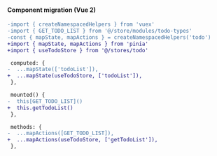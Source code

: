 #### Component migration (Vue 2)

```diff
-import { createNamespacedHelpers } from 'vuex'
-import { GET_TODO_LIST } from '@/store/modules/todo-types'
-const { mapState, mapActions } = createNamespacedHelpers('todo')
+import { mapState, mapActions } from 'pinia'
+import { useTodoStore } from '@/stores/todo'
```

```diff
 computed: {
-  ...mapState(['todoList']),
+  ...mapState(useTodoStore, ['todoList']),
 },
```

```diff
 mounted() {
-  this[GET_TODO_LIST]()
+  this.getTodoList()
 },
```

```diff
 methods: {
-  ...mapActions([GET_TODO_LIST]),
+  ...mapActions(useTodoStore, ['getTodoList']),
 },
```


<aside class="notes">
</aside>
